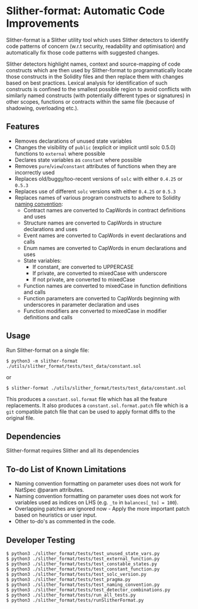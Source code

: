 # Slither-format: Automatic Code Improvements

Slither-format is a Slither utility tool which uses Slither detectors to identify code patterns of concern (w.r.t security, readability and optimisation) and automatically fix those code patterns with suggested changes.

Slither detectors highlight names, context and source-mapping of code constructs which are then used by Slither-format to programmatically locate those constructs in the Solidity files and then replace them with changes based on best practices. Lexical analysis for identification of such constructs is confined to the smallest possible region to avoid conflicts with similarly named constructs (with potentially different types or signatures) in other scopes, functions or contracts within the same file (because of shadowing, overloading etc.).

## Features

* Removes declarations of unused state variables
* Changes the visibility of `public` (explicit or implicit until solc 0.5.0) functions to `external` where possible
* Declares state variables as `constant` where possible
* Removes `pure`/`view`/`constant` attributes of functions when they are incorrectly used
* Replaces old/buggy/too-recent versions of `solc` with either `0.4.25` or `0.5.3` 
* Replaces use of different `solc` versions with either `0.4.25` or `0.5.3`
* Replaces names of various program constructs to adhere to Solidity [naming convention](https://solidity.readthedocs.io/en/v0.4.25/style-guide.html#naming-conventions):
    + Contract names are converted to CapWords in contract definitions and uses
    + Structure names are converted to CapWords in structure declarations and uses
    + Event names are converted to CapWords in event declarations and calls
    + Enum names are converted to CapWords in enum declarations and uses
    + State variables:
        + If constant, are converted to UPPERCASE
        + If private, are converted to mixedCase with underscore
        + If not private, are converted to mixedCase
    + Function names are converted to mixedCase in function definitions and calls
    + Function parameters are converted to CapWords beginning with underscores in parameter declaration and uses
    + Function modifiers are converted to mixedCase in modifier definitions and calls
    
## Usage

Run Slither-format on a single file:
``` 
$ python3 -m slither-format ./utils/slither_format/tests/test_data/constant.sol
```

or

``` 
$ slither-format ./utils/slither_format/tests/test_data/constant.sol
``` 

This produces a `constant.sol.format` file which has all the feature replacements. It also produces a `constant.sol.format.patch` file which is a `git` compatible patch file that can be used to apply format diffs to the original file.

## Dependencies

Slither-format requires Slither and all its dependencies

## To-do List of Known Limitations

* Naming convention formatting on parameter uses does not work for NatSpec @param attributes.
* Naming convention formatting on parameter uses does not work for variables used as indices on LHS (e.g. `_to` in `balances[_to] = 100`).
* Overlapping patches are ignored now - Apply the more important patch based on heuristics or user input.
* Other to-do's as commented in the code.

## Developer Testing

``` 
$ python3 ./slither_format/tests/test_unused_state_vars.py
$ python3 ./slither_format/tests/test_external_function.py
$ python3 ./slither_format/tests/test_constable_states.py
$ python3 ./slither_format/tests/test_constant_function.py
$ python3 ./slither_format/tests/test_solc_version.py
$ python3 ./slither_format/tests/test_pragma.py
$ python3 ./slither_format/tests/test_naming_convention.py
$ python3 ./slither_format/tests/test_detector_combinations.py
$ python3 ./slither_format/tests/run_all_tests.py
$ python3 ./slither_format/tests/runSlitherFormat.py
``` 
